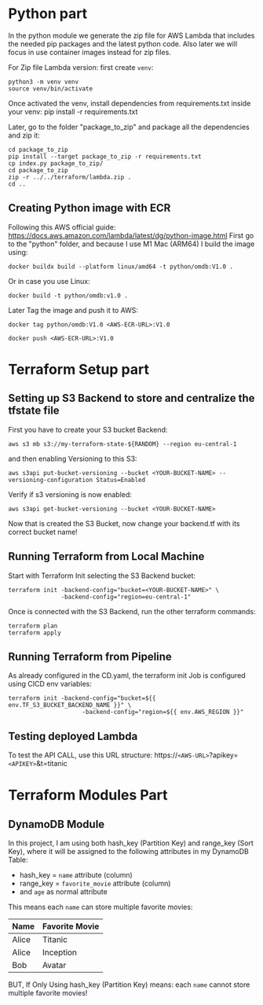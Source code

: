 # Python part
In the python module we generate the zip file for AWS Lambda that includes the needed pip packages and the latest python code. Also later we will focus in use container images instead for zip files.

For Zip file Lambda version:
first create `venv`:
```
python3 -m venv venv
source venv/bin/activate
```

Once activated the venv, install dependencies from requirements.txt inside your venv:
pip install -r requirements.txt


Later, go to the folder "package_to_zip" and package all the dependencies and zip it:
```
cd package_to_zip
pip install --target package_to_zip -r requirements.txt
cp index.py package_to_zip/
cd package_to_zip
zip -r ../../terraform/lambda.zip .
cd ..
```

## Creating Python image with ECR
Following this AWS official guide: https://docs.aws.amazon.com/lambda/latest/dg/python-image.html
First go to the "python" folder, and because I use M1 Mac (ARM64) I build the image using:
```
docker buildx build --platform linux/amd64 -t python/omdb:V1.0 .
```
Or in case you use Linux:
```
docker build -t python/omdb:v1.0 .
```

Later Tag the image and push it to AWS:
```
docker tag python/omdb:V1.0 <AWS-ECR-URL>:V1.0

docker push <AWS-ECR-URL>:V1.0
```


# Terraform Setup part
## Setting up S3 Backend to store and centralize the tfstate file
First you have to create your S3 bucket Backend:
```
aws s3 mb s3://my-terraform-state-${RANDOM} --region eu-central-1 
```
and then enabling Versioning to this S3:

```
aws s3api put-bucket-versioning --bucket <YOUR-BUCKET-NAME> --versioning-configuration Status=Enabled
```

Verify if s3 versioning is now enabled:
```
aws s3api get-bucket-versioning --bucket <YOUR-BUCKET-NAME>
```

Now that is created the S3 Bucket, now change your backend.tf with its correct bucket name!


## Running Terraform from Local Machine
Start with Terraform Init selecting the S3 Backend bucket:
```
terraform init -backend-config="bucket=<YOUR-BUCKET-NAME>" \
               -backend-config="region=eu-central-1"
```

Once is connected with the S3 Backend, run the other terraform commands:
```
terraform plan
terraform apply
```


## Running Terraform from Pipeline
As already configured in the CD.yaml, the terraform init Job is configured using CICD env variables:
```
terraform init -backend-config="bucket=${{ env.TF_S3_BUCKET_BACKEND_NAME }}" \
                     -backend-config="region=${{ env.AWS_REGION }}"
```


## Testing deployed Lambda
To test the API CALL, use this URL structure: https://`<AWS-URL>`?apikey=`<APIKEY>`&t=titanic



# Terraform Modules Part
## DynamoDB Module

In this project, I am using both hash_key (Partition Key) and range_key (Sort Key), where it will be assigned to the following attributes in my DynamoDB Table:

- hash_key = `name` attribute (column)
- range_key = `favorite_movie` attribute (column)
- and `age` as normal attribute

This means each `name` can store multiple favorite movies:

| Name  | Favorite Movie |
|-------|--------------|
| Alice | Titanic     |
| Alice | Inception   |
| Bob   | Avatar      |

BUT, If Only Using hash_key (Partition Key) means:  each `name` cannot store multiple favorite movies!
